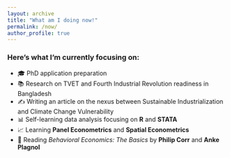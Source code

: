 ```yaml
---
layout: archive
title: "What am I doing now!"
permalink: /now/
author_profile: true
---
```


### Here’s what I’m currently focusing on:

- 🎓 PhD application preparation  
- 📚 Research on TVET and Fourth Industrial Revolution readiness in Bangladesh  
- ✍️ Writing an article on the nexus between Sustainable Industrialization and Climate Change Vulnerability  
- 📊 Self-learning data analysis focusing on **R** and **STATA**  
- 📈 Learning **Panel Econometrics** and **Spatial Econometrics**  
- 📖 Reading *Behavioral Economics: The Basics* by **Philip Corr** and **Anke Plagnol** 
